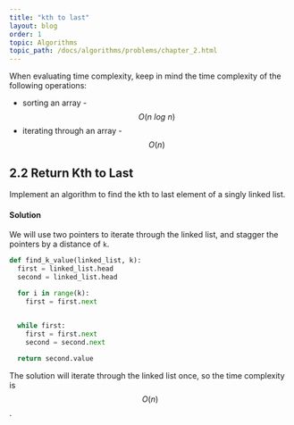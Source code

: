 ```yaml
---
title: "kth to last"
layout: blog
order: 1
topic: Algorithms
topic_path: /docs/algorithms/problems/chapter_2.html
---
```

When evaluating time complexity, keep in mind the time complexity of the following operations:

* sorting an array - $$ O(n \ log \ n) $$
* iterating through an array -  $$ O(n) $$

## 2.2 Return Kth to Last
Implement an algorithm to find the kth to last element of a singly linked list.

#### Solution
We will use two pointers to iterate through the linked list, and stagger the pointers by a distance of `k`.

```python
def find_k_value(linked_list, k):
  first = linked_list.head
  second = linked_list.head

  for i in range(k):
    first = first.next
  

  while first:
    first = first.next
    second = second.next

  return second.value
```

The solution will iterate through the linked list once, so the time complexity is $$ O(n) $$.